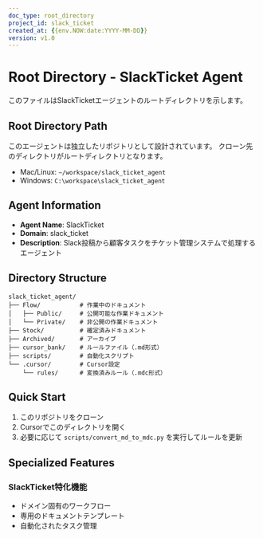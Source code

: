 ```yaml
---
doc_type: root_directory
project_id: slack_ticket
created_at: {{env.NOW:date:YYYY-MM-DD}}
version: v1.0
---
```


# Root Directory - SlackTicket Agent

このファイルはSlackTicketエージェントのルートディレクトリを示します。

## Root Directory Path
このエージェントは独立したリポジトリとして設計されています。
クローン先のディレクトリがルートディレクトリとなります。

- Mac/Linux: `~/workspace/slack_ticket_agent`
- Windows: `C:\workspace\slack_ticket_agent`

## Agent Information
- **Agent Name**: SlackTicket
- **Domain**: slack_ticket
- **Description**: Slack投稿から顧客タスクをチケット管理システムで処理するエージェント

## Directory Structure
```
slack_ticket_agent/
├── Flow/           # 作業中のドキュメント
│   ├── Public/     # 公開可能な作業ドキュメント
│   └── Private/    # 非公開の作業ドキュメント
├── Stock/          # 確定済みドキュメント
├── Archived/       # アーカイブ
├── cursor_bank/    # ルールファイル（.md形式）
├── scripts/        # 自動化スクリプト
└── .cursor/        # Cursor設定
    └── rules/      # 変換済みルール（.mdc形式）
```

## Quick Start
1. このリポジトリをクローン
2. Cursorでこのディレクトリを開く
3. 必要に応じて `scripts/convert_md_to_mdc.py` を実行してルールを更新

## Specialized Features
### SlackTicket特化機能
- ドメイン固有のワークフロー
- 専用のドキュメントテンプレート
- 自動化されたタスク管理

